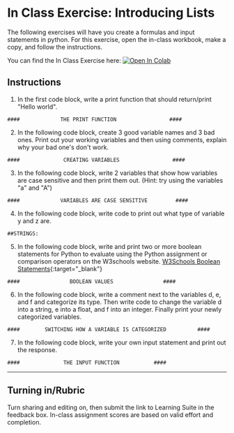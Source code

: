 # In Class Exercise: Introducing Lists

The following exercises will have you create a formulas and input statements in python. For this exercise, open the in-class workbook, make a copy, and follow the instructions.

You can find the In Class Exercise here: <a href="https://colab.research.google.com/github/byu-cce270/content/blob/main/docs/unit2/00_intro_python_variables/%5BStarter_Sheet%5D_In_Class_Introduction_to_Python%2C_Variables%2C_and_input_Statements.ipynb" target="_blank"><img src="https://colab.research.google.com/assets/colab-badge.svg" alt="Open In Colab"/></a>

## Instructions

1) In the first code block, write a print function that should return/print "Hello world".
    
```####             THE PRINT FUNCTION                 ####```

2) In the following code block, create 3 good variable names and 3 bad ones. Print out your working variables and then using comments, explain why your bad one's don't work.
    
```####              CREATING VARIABLES                 ####```

3) In the following code block, write 2 variables that show how variables are case sensitive and then print them out. (Hint: try using the variables "a" and "A") 
    
```####             VARIABLES ARE CASE SENSITIVE         ####```

4) In the following code block, write code to print out what type of variable y and z are.
    
```##STRINGS:```

5) In the following code block, write and print two or more boolean statements for Python to evaluate using the Python assignment or comparison operators on the W3schools website. [W3Schools Boolean Statements](https://www.w3schools.com/python/python_operators.asp){:target="_blank"}
    
```####                BOOLEAN VALUES                ####```   

6) In the following code block, write a comment next to the variables d, e, and f and categorize its type. Then write code to change the variable d into a string, e into a float, and f into an integer. Finally print your newly categorized variables. 
   
```####        SWITCHING HOW A VARIABLE IS CATEGORIZED          ####```   

7) In the following code block, write your own input statement and print out the response. 
    
```####              THE INPUT FUNCTION           ####```
   







---

## Turning in/Rubric
Turn sharing and editing on, then submit the link to Learning Suite in the feedback box. In-class assignment scores are based on valid effort and completion.
